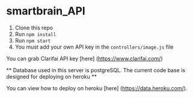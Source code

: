 # smartbrain_API

1. Clone this repo
2. Run `npm install`
3. Run `npm start`
4. You must add your own API key in the `controllers/image.js` file

You can grab Clarifai API key [here] (https://www.clarifai.com/)

** Database used in this server is postgreSQL. The current code base is designed for deploying on heroku **

You can view how to deploy on heroku [here] (https://data.heroku.com/).